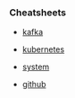### Cheatsheets

* [kafka](https://github.com/anthonysyk/cheatsheets/tree/master/kafka)

* [kubernetes](https://github.com/anthonysyk/cheatsheets/tree/master/kubernetes)

* [system](https://github.com/anthonysyk/cheatsheets/tree/master/system)
* [github](https://github.com/anthonysyk/cheatsheets/tree/master/github)
